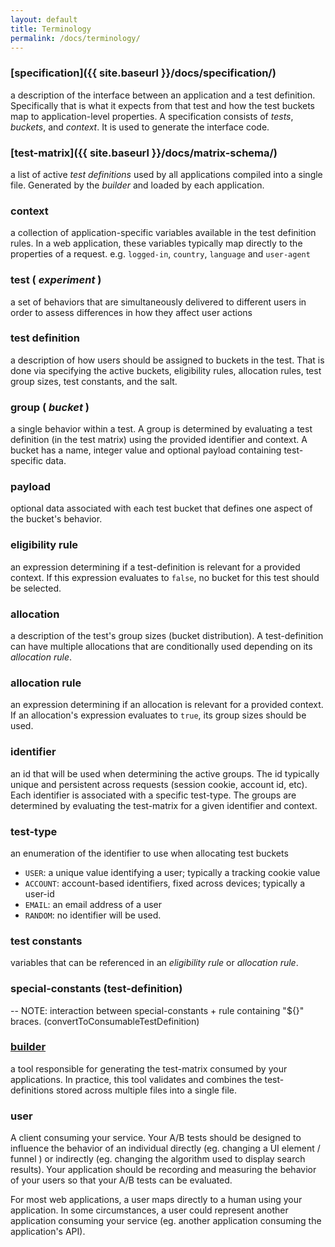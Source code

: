 ```yaml
---
layout: default
title: Terminology
permalink: /docs/terminology/
---
```


### [specification]({{ site.baseurl }}/docs/specification/) 
a description of the interface between an application and a test definition.  Specifically that is what it expects from that test and how the test buckets map to application-level properties. A specification consists of *tests*, *buckets*, and *context*. It is used to generate the interface code.

### [test-matrix]({{ site.baseurl }}/docs/matrix-schema/) 
a list of active *test definitions* used by all applications compiled into a single file. Generated by the *builder* and loaded by each application.

### <a name="context"></a>context
a collection of application-specific variables available in the test definition rules. In a web application, these variables typically map directly to the properties of a request. e.g. `logged-in`, `country`, `language` and `user-agent`

### test ( _experiment_ )
a set of behaviors that are simultaneously delivered to different users in order to assess differences in how they affect user actions

### test definition
a description of how users should be assigned to buckets in the test.  That is done via specifying the active buckets, eligibility rules, allocation rules, test group sizes, test constants, and the salt.

### group ( _bucket_ )
a single behavior within a test. A group is determined by evaluating a test definition (in the test matrix) using the provided identifier and context. A bucket has a name, integer value and optional payload containing test-specific data.

### payload
optional data associated with each test bucket that defines one aspect of the bucket's behavior.

### <a name="eligibility-rule"></a>eligibility rule
an expression determining if a test-definition is relevant for a provided context. If this expression evaluates to `false`, no bucket for this test should be selected.

### allocation
a description of the test's group sizes (bucket distribution). A test-definition can have multiple allocations that are conditionally used depending on its *allocation rule*.

### <a name="allocation-rule"></a>allocation rule
an expression determining if an allocation is relevant for a provided context. If an allocation's expression evaluates to `true`, its group sizes should be used.

### <a name="identifier"></a>identifier
an id that will be used when determining the active groups. The id typically unique and persistent across requests (session cookie, account id, etc). Each identifier is associated with a specific test-type. The groups are determined by evaluating the test-matrix for a given identifier and context.

### test-type
an enumeration of the identifier to use when allocating test buckets

- `USER`: a unique value identifying a user; typically a tracking cookie value
- `ACCOUNT`: account-based identifiers, fixed across devices; typically a user-id
- `EMAIL`: an email address of a user
- `RANDOM`: no identifier will be used.

### <a name="test-constants"></a>test constants
variables that can be referenced in an *eligibility rule* or *allocation rule*.

### <a name="special-constants"></a>special-constants (test-definition)
-- NOTE: interaction between special-constants + rule containing "${}" braces. (convertToConsumableTestDefinition)

### [builder]({{site.baseurl}}/docs/builder)
a tool responsible for generating the test-matrix consumed by your applications. In practice, this tool validates and combines the test-definitions stored across multiple files into a single file.

### user
A client consuming your service. Your A/B tests should be designed to influence the behavior of an individual directly (eg. changing a UI element / funnel ) or indirectly (eg. changing the algorithm used to display search results). Your application should be recording and measuring the behavior of your users so that your A/B tests can be evaluated.

For most web applications, a user maps directly to a human using your application. In some circumstances, a user could represent another application consuming your service (eg. another application consuming the application's API).
